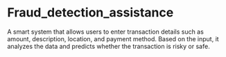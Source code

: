# Fraud_detection_assistance
A smart system that allows users to enter transaction details such as amount, description, location, and payment method. Based on the input, it analyzes the data and predicts whether the transaction is risky or safe.
